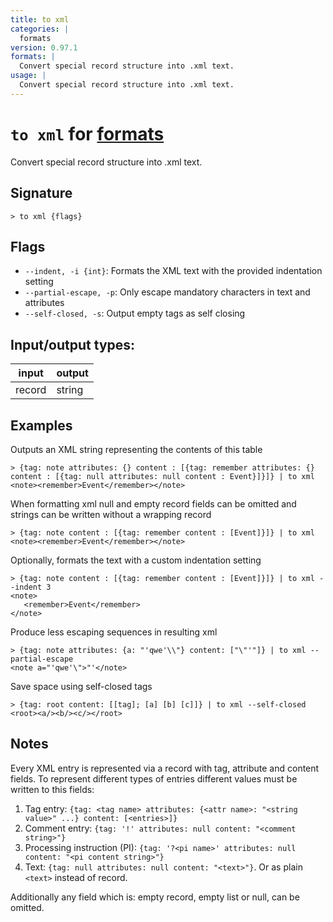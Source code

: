```yaml
---
title: to xml
categories: |
  formats
version: 0.97.1
formats: |
  Convert special record structure into .xml text.
usage: |
  Convert special record structure into .xml text.
---
```

<!-- This file is automatically generated. Please edit the command in https://github.com/nushell/nushell instead. -->

# `to xml` for [formats](/commands/categories/formats.md)

<div class='command-title'>Convert special record structure into .xml text.</div>

## Signature

```> to xml {flags} ```

## Flags

 -  `--indent, -i {int}`: Formats the XML text with the provided indentation setting
 -  `--partial-escape, -p`: Only escape mandatory characters in text and attributes
 -  `--self-closed, -s`: Output empty tags as self closing


## Input/output types:

| input  | output |
| ------ | ------ |
| record | string |

## Examples

Outputs an XML string representing the contents of this table
```nu
> {tag: note attributes: {} content : [{tag: remember attributes: {} content : [{tag: null attributes: null content : Event}]}]} | to xml
<note><remember>Event</remember></note>
```

When formatting xml null and empty record fields can be omitted and strings can be written without a wrapping record
```nu
> {tag: note content : [{tag: remember content : [Event]}]} | to xml
<note><remember>Event</remember></note>
```

Optionally, formats the text with a custom indentation setting
```nu
> {tag: note content : [{tag: remember content : [Event]}]} | to xml --indent 3
<note>
   <remember>Event</remember>
</note>
```

Produce less escaping sequences in resulting xml
```nu
> {tag: note attributes: {a: "'qwe'\\"} content: ["\"'"]} | to xml --partial-escape
<note a="'qwe'\">"'</note>
```

Save space using self-closed tags
```nu
> {tag: root content: [[tag]; [a] [b] [c]]} | to xml --self-closed
<root><a/><b/><c/></root>
```

## Notes
Every XML entry is represented via a record with tag, attribute and content fields.
To represent different types of entries different values must be written to this fields:
1. Tag entry: `{tag: <tag name> attributes: {<attr name>: "<string value>" ...} content: [<entries>]}`
2. Comment entry: `{tag: '!' attributes: null content: "<comment string>"}`
3. Processing instruction (PI): `{tag: '?<pi name>' attributes: null content: "<pi content string>"}`
4. Text: `{tag: null attributes: null content: "<text>"}`. Or as plain `<text>` instead of record.

Additionally any field which is: empty record, empty list or null, can be omitted.